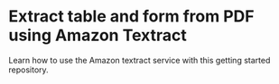 # Extract table and form from PDF using Amazon Textract
Learn how to use the Amazon textract service with this getting started repository.
